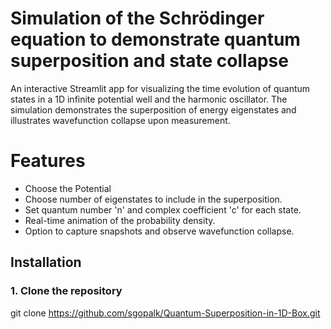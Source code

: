 # Simulation of the Schrödinger equation to demonstrate quantum superposition and state collapse
An interactive Streamlit app for visualizing the time evolution of quantum states in a 1D infinite potential well and the harmonic oscillator. The simulation demonstrates the superposition of energy eigenstates and illustrates wavefunction collapse upon measurement.
# Features
- Choose the Potential
- Choose number of eigenstates to include in the superposition.
- Set quantum number 'n' and complex coefficient 'c' for each state.
- Real-time animation of the probability density.
- Option to capture snapshots and observe wavefunction collapse.

## Installation

### 1. Clone the repository

git clone https://github.com/sgopalk/Quantum-Superposition-in-1D-Box.git


